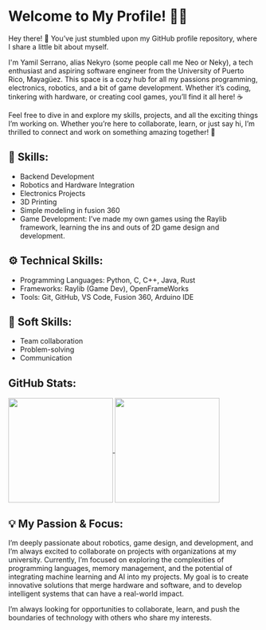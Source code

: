 # Welcome to My Profile! 🎉👋 

Hey there! 🎉 You’ve just stumbled upon my GitHub profile repository, where I share a little bit about myself.

I'm Yamil Serrano, alias Nekyro (some people call me Neo or Neky), a tech enthusiast and aspiring software engineer from the University of Puerto Rico, Mayagüez. This space is a cozy hub for all my passions programming, electronics, robotics, and a bit of game development. Whether it’s coding, tinkering with hardware, or creating cool games, you’ll find it all here! ☕️

Feel free to dive in and explore my skills, projects, and all the exciting things I’m working on. Whether you’re here to collaborate, learn, or just say hi, I’m thrilled to connect and work on something amazing together! 🚀
## 🔧 Skills:
- Backend Development
- Robotics and Hardware Integration
- Electronics Projects
- 3D Printing
- Simple modeling in fusion 360
- Game Development: I’ve made my own games using the Raylib framework, learning the ins and outs of 2D game design and development.

## ⚙️ Technical Skills:
- Programming Languages: Python, C, C++, Java, Rust
- Frameworks: Raylib (Game Dev), OpenFrameWorks
- Tools: Git, GitHub, VS Code, Fusion 360, Arduino IDE

## 🌱 Soft Skills:
- Team collaboration
- Problem-solving
- Communication

## GitHub Stats:
<a href="https://github.com/Yamil-Serrano">
  <img height=210 align="center" src="https://github-readme-stats.vercel.app/api?username=Yamil-Serrano&show_icons=true&theme=merko" />
</a>
<a href="https://github.com/Yamil-Serrano">
  <img height=210 align="center" src="https://github-readme-stats.vercel.app/api/top-langs/?username=Yamil-Serrano&langs_count=6&layout=donut&theme=merko" />
</a>

## 💡 My Passion & Focus:

I’m deeply passionate about robotics, game design, and development, and I’m always excited to collaborate on projects with organizations at my university. Currently, I’m focused on exploring the complexities of programming languages, memory management, and the potential of integrating machine learning and AI into my projects. My goal is to create innovative solutions that merge hardware and software, and to develop intelligent systems that can have a real-world impact.

I’m always looking for opportunities to collaborate, learn, and push the boundaries of technology with others who share my interests.




